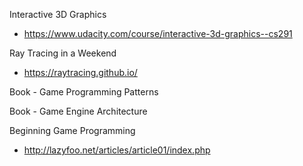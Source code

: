 
Interactive 3D Graphics
- https://www.udacity.com/course/interactive-3d-graphics--cs291

Ray Tracing in a Weekend
- https://raytracing.github.io/

Book - Game Programming Patterns

Book - Game Engine Architecture

Beginning Game Programming
- http://lazyfoo.net/articles/article01/index.php

